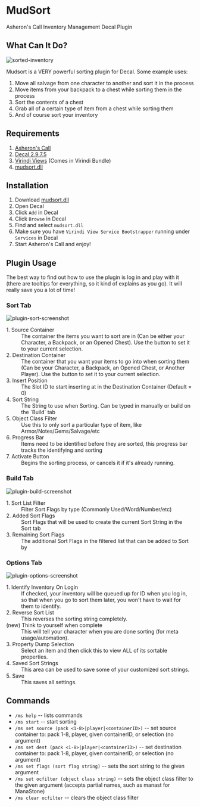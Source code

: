 # MudSort

Asheron's Call Inventory Management Decal Plugin

## What Can It Do?

![sorted-inventory](https://raw.githubusercontent.com/mudzereli/mudsort/master/docs/assets/beforeafter.jpg "Sorted Inventory Screenshot")

Mudsort is a VERY powerful sorting plugin for Decal. Some example uses:

1. Move all salvage from one character to another and sort it in the process
2. Move items from your backpack to a chest while sorting them in the process
3. Sort the contents of a chest
4. Grab all of a certain type of item from a chest while sorting them
5. And of course sort your inventory

## Requirements

1. [Asheron's Call](http://www.asheronscall.com/en)
2. [Decal 2.9.7.5](http://www.decaldev.com/)
3. [Virindi Views](http://virindi.net/plugins/) (Comes in Virindi Bundle)
4. [mudsort.dll](https://github.com/mudzereli/mudsort/releases)

## Installation

1. Download [mudsort.dll](https://github.com/mudzereli/mudsort/raw/master/bin/Release/mudsort.dll)
2. Open Decal
3. Click `Add` in Decal
4. Click `Browse` in Decal
5. Find and select `mudsort.dll`
6. Make sure you have `Virindi View Service Bootstrapper` running under `Services` in Decal
7. Start Asheron's Call and enjoy!

## Plugin Usage

The best way to find out how to use the plugin is log in and play with it (there are tooltips for everything, so it kind of explains as you go).
It will really save you a lot of time!

### Sort Tab

![plugin-sort-screenshot](https://raw.githubusercontent.com/mudzereli/mudsort/master/docs/assets/plugin-sort.png "Sort Tab Screenshot")

<dl>
	<dt>1. Source Container</dt>
	<dd>The container the items you want to sort are in (Can be either your Character, a Backpack, or an Opened Chest). Use the button to set it to your current selection.</dd>
	<dt>2. Destination Container</dt>
	<dd>The container that you want your items to go into when sorting them (Can be your Character, a Backpack, an Opened Chest, or Another Player). Use the button to set it to your current selection.</dd>
	<dt>3. Insert Position</dt>
	<dd>The Slot ID to start inserting at in the Destination Container (Default = 0)</dd>
	<dt>4. Sort String</dt>
	<dd>The String to use when Sorting. Can be typed in manually or build on the `Build` tab</dd>
	<dt>5. Object Class Filter</dt>
	<dd>Use this to only sort a particular type of item, like Armor/Notes/Gems/Salvage/etc</dd>
	<dt>6. Progress Bar</dt>
	<dd>Items need to be identified before they are sorted, this progress bar tracks the identifying and sorting</dd>
	<dt>7. Activate Button</dt>
	<dd>Begins the sorting process, or cancels it if it's already running.</dd>
</dl>

### Build Tab

![plugin-build-screenshot](https://raw.githubusercontent.com/mudzereli/mudsort/master/docs/assets/plugin-build.png "Build Tab Screenshot")

<dl>
	<dt>1. Sort List Filter</dt>
	<dd>Filter Sort Flags by type (Commonly Used/Word/Number/etc)</dd>
	<dt>2. Added Sort Flags</dt>
	<dd>Sort Flags that will be used to create the current Sort String in the Sort tab</dd>
	<dt>3. Remaining Sort Flags</dt>
	<dd>The additional Sort Flags in the filtered list that can be added to Sort by</dd>
</dl>

### Options Tab

![plugin-options-screenshot](https://raw.githubusercontent.com/mudzereli/mudsort/master/docs/assets/plugin-options.png "Options Tab Screenshot")

<dl>
  <dt>1. Identify Inventory On Login</dt>
  <dd>If checked, your inventory will be queued up for ID when you log in, so that when you go to sort them later, you won't have to wait for them to identify.</dd>
  <dt>2. Reverse Sort List</dt>
  <dd>This reverses the sorting string completely.</dd>
  <dt>(new) Think to yourself when complete</dt>
  <dd>This will tell your character when you are done sorting (for meta usage/automation).</dd>
  <dt>3. Property Dump Selection</dt>
  <dd>Select an item and then click this to view ALL of its sortable properties.</dd>
  <dt>4. Saved Sort Strings</dt>
  <dd>This area can be used to save some of your customized sort strings.</dd>
  <dt>5. Save</dt>
  <dd>This saves all settings.</dd>
</dl>

## Commands
- `/ms help` -- lists commands
- `/ms start` -- start sorting
- `/ms set source (pack <1-8>|player|<containerID>)` -- set source container to: pack 1-8, player, given containerID, or selection (no argument)
- `/ms set dest (pack <1-8>|player|<containerID>)` -- set destination container to: pack 1-8, player, given containerID, or selection (no argument)
- `/ms set flags (sort flag string)` -- sets the sort string to the given argument
- `/ms set ocfilter (object class string)` -- sets the object class filter to the given argument (accepts partial names, such as manast for ManaStone)
- `/ms clear ocfilter` -- clears the object class filter
